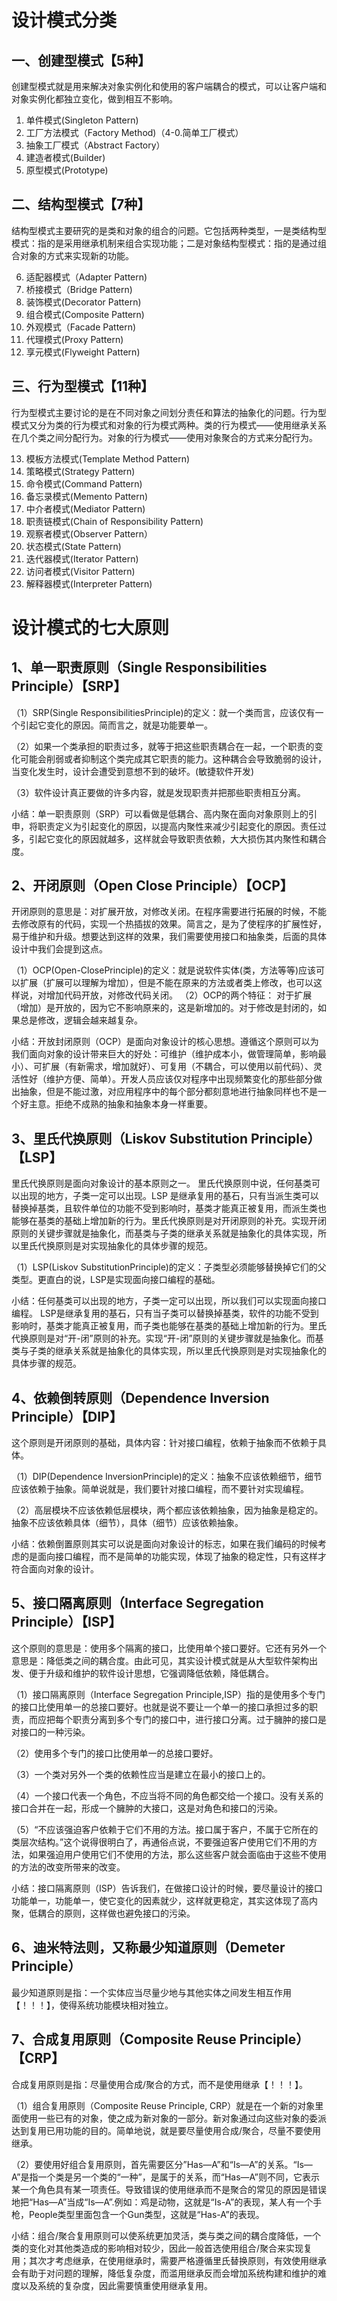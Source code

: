 # 设计模式分类

## 一、创建型模式【5种】

创建型模式就是用来解决对象实例化和使用的客户端耦合的模式，可以让客户端和对象实例化都独立变化，做到相互不影响。

1. 单件模式(Singleton Pattern)
2. 工厂方法模式（Factory Method)（4-0.简单工厂模式）
3. 抽象工厂模式（Abstract Factory）
4. 建造者模式(Builder)
5. 原型模式(Prototype)

## 二、结构型模式【7种】

结构型模式主要研究的是类和对象的组合的问题。它包括两种类型，一是类结构型模式：指的是采用继承机制来组合实现功能；二是对象结构型模式：指的是通过组合对象的方式来实现新的功能。

6. 适配器模式（Adapter Pattern)
7. 桥接模式（Bridge Pattern)
8. 装饰模式(Decorator Pattern)
9. 组合模式(Composite Pattern)
10. 外观模式（Facade Pattern)
11. 代理模式(Proxy Pattern)
12. 享元模式(Flyweight Pattern)

## 三、行为型模式【11种】

行为型模式主要讨论的是在不同对象之间划分责任和算法的抽象化的问题。行为型模式又分为类的行为模式和对象的行为模式两种。类的行为模式——使用继承关系在几个类之间分配行为。对象的行为模式——使用对象聚合的方式来分配行为。

13. 模板方法模式(Template Method Pattern)
14. 策略模式(Strategy Pattern)
15. 命令模式(Command Pattern)
16. 备忘录模式(Memento Pattern) 
17. 中介者模式(Mediator Pattern) 
18. 职责链模式(Chain of Responsibility Pattern)
19. 观察者模式(Observer Pattern）
20. 状态模式(State Pattern)
21. 迭代器模式(Iterator Pattern)
22. 访问者模式(Visitor Pattern)
23. 解释器模式(Interpreter Pattern) 

# 设计模式的七大原则

## 1、单一职责原则（Single Responsibilities Principle）【SRP】

（1）SRP(Single ResponsibilitiesPrinciple)的定义：就一个类而言，应该仅有一个引起它变化的原因。简而言之，就是功能要单一。

（2）如果一个类承担的职责过多，就等于把这些职责耦合在一起，一个职责的变化可能会削弱或者抑制这个类完成其它职责的能力。这种耦合会导致脆弱的设计，当变化发生时，设计会遭受到意想不到的破坏。(敏捷软件开发)

（3）软件设计真正要做的许多内容，就是发现职责并把那些职责相互分离。

小结：单一职责原则（SRP）可以看做是低耦合、高内聚在面向对象原则上的引申，将职责定义为引起变化的原因，以提高内聚性来减少引起变化的原因。责任过多，引起它变化的原因就越多，这样就会导致职责依赖，大大损伤其内聚性和耦合度。

## 2、开闭原则（Open Close Principle）【OCP】

开闭原则的意思是：对扩展开放，对修改关闭。在程序需要进行拓展的时候，不能去修改原有的代码，实现一个热插拔的效果。简言之，是为了使程序的扩展性好，易于维护和升级。想要达到这样的效果，我们需要使用接口和抽象类，后面的具体设计中我们会提到这点。

（1）OCP(Open-ClosePrinciple)的定义：就是说软件实体(类，方法等等)应该可以扩展（扩展可以理解为增加），但是不能在原来的方法或者类上修改，也可以这样说，对增加代码开放，对修改代码关闭。
		（2）OCP的两个特征： 对于扩展（增加）是开放的，因为它不影响原来的，这是新增加的。对于修改是封闭的，如果总是修改，逻辑会越来越复杂。

小结：开放封闭原则（OCP）是面向对象设计的核心思想。遵循这个原则可以为我们面向对象的设计带来巨大的好处：可维护（维护成本小，做管理简单，影响最小）、可扩展（有新需求，增加就好）、可复用（不耦合，可以使用以前代码）、灵活性好（维护方便、简单）。开发人员应该仅对程序中出现频繁变化的那些部分做出抽象，但是不能过激，对应用程序中的每个部分都刻意地进行抽象同样也不是一个好主意。拒绝不成熟的抽象和抽象本身一样重要。

## 3、里氏代换原则（Liskov Substitution Principle）【LSP】

里氏代换原则是面向对象设计的基本原则之一。 里氏代换原则中说，任何基类可以出现的地方，子类一定可以出现。LSP 是继承复用的基石，只有当派生类可以替换掉基类，且软件单位的功能不受到影响时，基类才能真正被复用，而派生类也能够在基类的基础上增加新的行为。里氏代换原则是对开闭原则的补充。实现开闭原则的关键步骤就是抽象化，而基类与子类的继承关系就是抽象化的具体实现，所以里氏代换原则是对实现抽象化的具体步骤的规范。

（1）LSP(Liskov SubstitutionPrinciple)的定义：子类型必须能够替换掉它们的父类型。更直白的说，LSP是实现面向接口编程的基础。

小结：任何基类可以出现的地方，子类一定可以出现，所以我们可以实现面向接口编程。
LSP是继承复用的基石，只有当子类可以替换掉基类，软件的功能不受到影响时，基类才能真正被复用，而子类也能够在基类的基础上增加新的行为。里氏代换原则是对“开-闭”原则的补充。实现“开-闭”原则的关键步骤就是抽象化。而基类与子类的继承关系就是抽象化的具体实现，所以里氏代换原则是对实现抽象化的具体步骤的规范。


## 4、依赖倒转原则（Dependence Inversion Principle）【DIP】

这个原则是开闭原则的基础，具体内容：针对接口编程，依赖于抽象而不依赖于具体。

（1）DIP(Dependence InversionPrinciple)的定义：抽象不应该依赖细节，细节应该依赖于抽象。简单说就是，我们要针对接口编程，而不要针对实现编程。

（2）高层模块不应该依赖低层模块，两个都应该依赖抽象，因为抽象是稳定的。抽象不应该依赖具体（细节），具体（细节）应该依赖抽象。

小结：依赖倒置原则其实可以说是面向对象设计的标志，如果在我们编码的时候考虑的是面向接口编程，而不是简单的功能实现，体现了抽象的稳定性，只有这样才符合面向对象的设计。

## 5、接口隔离原则（Interface Segregation Principle）【ISP】

这个原则的意思是：使用多个隔离的接口，比使用单个接口要好。它还有另外一个意思是：降低类之间的耦合度。由此可见，其实设计模式就是从大型软件架构出发、便于升级和维护的软件设计思想，它强调降低依赖，降低耦合。

（1）接口隔离原则（Interface Segregation Principle,ISP）指的是使用多个专门的接口比使用单一的总接口要好。也就是说不要让一个单一的接口承担过多的职责，而应把每个职责分离到多个专门的接口中，进行接口分离。过于臃肿的接口是对接口的一种污染。

（2）使用多个专门的接口比使用单一的总接口要好。

（3）一个类对另外一个类的依赖性应当是建立在最小的接口上的。

（4）一个接口代表一个角色，不应当将不同的角色都交给一个接口。没有关系的接口合并在一起，形成一个臃肿的大接口，这是对角色和接口的污染。

（5）“不应该强迫客户依赖于它们不用的方法。接口属于客户，不属于它所在的类层次结构。”这个说得很明白了，再通俗点说，不要强迫客户使用它们不用的方法，如果强迫用户使用它们不使用的方法，那么这些客户就会面临由于这些不使用的方法的改变所带来的改变。

小结：接口隔离原则（ISP）告诉我们，在做接口设计的时候，要尽量设计的接口功能单一，功能单一，使它变化的因素就少，这样就更稳定，其实这体现了高内聚，低耦合的原则，这样做也避免接口的污染。

## 6、迪米特法则，又称最少知道原则（Demeter Principle）

最少知道原则是指：一个实体应当尽量少地与其他实体之间发生相互作用【！！！】，使得系统功能模块相对独立。

## 7、合成复用原则（Composite Reuse Principle）【CRP】

合成复用原则是指：尽量使用合成/聚合的方式，而不是使用继承【！！！】。

（1）组合复用原则（Composite Reuse Principle, CRP）就是在一个新的对象里面使用一些已有的对象，使之成为新对象的一部分。新对象通过向这些对象的委派达到复用已用功能的目的。简单地说，就是要尽量使用合成/聚合，尽量不要使用继承。

（2）要使用好组合复用原则，首先需要区分”Has—A”和“Is—A”的关系。“Is—A”是指一个类是另一个类的“一种”，是属于的关系，而“Has—A”则不同，它表示某一个角色具有某一项责任。导致错误的使用继承而不是聚合的常见的原因是错误地把“Has—A”当成“Is—A”.例如：鸡是动物，这就是“Is-A”的表现，某人有一个手枪，People类型里面包含一个Gun类型，这就是“Has-A”的表现。

小结：组合/聚合复用原则可以使系统更加灵活，类与类之间的耦合度降低，一个类的变化对其他类造成的影响相对较少，因此一般首选使用组合/聚合来实现复用；其次才考虑继承，在使用继承时，需要严格遵循里氏替换原则，有效使用继承会有助于对问题的理解，降低复杂度，而滥用继承反而会增加系统构建和维护的难度以及系统的复杂度，因此需要慎重使用继承复用。
